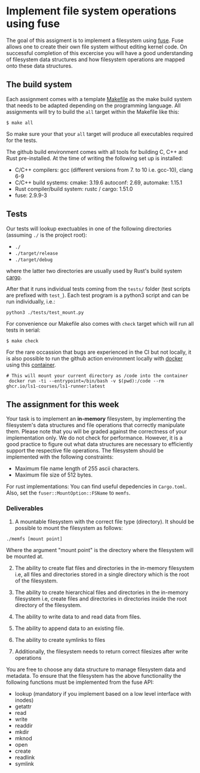 # Implement file system operations using fuse

The goal of this assigment is to implement a filesystem using [fuse](https://en.wikipedia.org/wiki/Filesystem_in_Userspace). Fuse allows one
to create their own file system without editing kernel code. On successful
completion of this excercise you will have a good understanding of filesystem
data structures and how filesystem operations are mapped onto these data structures.

## The build system

Each assignment comes with a template [Makefile](Makefile) as the make build system that
needs to be adapted depending on the programming language.
All assignments will try to build the `all` target within the Makefile like this:

```console
$ make all
```

So make sure your that your `all` target will produce all executables required for the
tests. 

The github build environment comes with all tools for building C, C++ and Rust pre-installed.
At the time of writing the following set up is installed:

- C/C++ compilers: gcc (different versions from 7. to 10 i.e. gcc-10), clang 6-9
- C/C++ build systems: cmake: 3.19.6 autoconf: 2.69, automake: 1.15.1
- Rust compiler/build system: rustc / cargo: 1.51.0
- fuse: 2.9.9-3

## Tests

Our tests will lookup exectuables in one of the following directories (assuming `./` is the project root):

- `./`
- `./target/release`
- `./target/debug`

where the latter two directories are usually used by Rust's build system
[cargo](https://doc.rust-lang.org/cargo/index.html).

After that it runs individual tests coming from the `tests/` folder (test
scripts are prefixed with `test_`).
Each test program is a python3 script and can be run individually, i.e.:

```console
python3 ./tests/test_mount.py
```

For convenience our Makefile also comes with `check` target which will run all tests in serial:

```console
$ make check
```

For the rare occassion that bugs are experienced in the CI but not
locally, it is also possible to run the github action environment locally
with [docker](https://www.docker.com/) using this [container](https://github.com/orgs/ls1-courses/packages/container/package/ls1-runner).

``` console
# This will mount your current directory as /code into the container
 docker run -ti --entrypoint=/bin/bash -v $(pwd):/code --rm ghcr.io/ls1-courses/ls1-runner:latest
```

## The assignment for this week

Your task is to implement an **in-memory** filesystem, by implementing the filesystem's data structures and
file operations that correctly manipulate them. Please note that you will be graded against the correctness of your implementation only. We do not check for performance. However, it is a good practice to figure out what data structures are necessary to efficiently support the respective file operations. The filesystem should be implemented with the following constraints:
- Maximum file name length of 255 ascii characters.
- Maximum file size of 512 bytes.

For rust implementations: You can find useful depedencies in `Cargo.toml`. Also, set the `fuser::MountOption::FSName` to `memfs`.

### Deliverables

1. A mountable filesystem with the correct file type (directory). It should be possible to mount the filesystem as follows:

``` console
./memfs [mount point]
```

Where the argument "mount point" is the directory where the filesystem will be mounted at.

2. The ability to create flat files and directories in the in-memory filesystem i.e, all files and directories stored in a single directory which is the root of the filesystem.

3. The ability to create hierarchical files and directories in the in-memory filesystem i.e, create files and directories in directories inside the root directory of the filesystem.

4. The ability to write data to and read data from files.

5. The ability to append data to an existing file.

6. The ability to create symlinks to files

7. Additionally, the filesystem needs to return correct filesizes after write operations

You are free to choose any data structure to manage filesystem data and metadata. To ensure that the filesystem has the above functionality the following functions must be implemented from the fuse API:

- lookup (mandatory if you implement based on a low level interface with inodes)
- getattr
- read
- write
- readdir
- mkdir
- mknod
- open
- create
- readlink
- symlink

